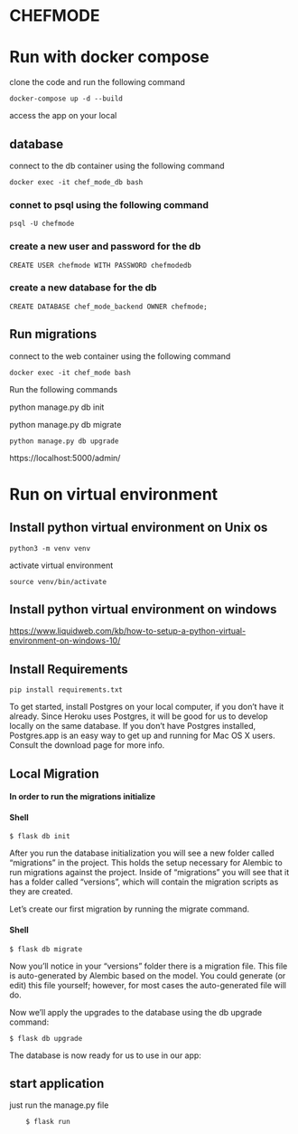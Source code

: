 # CHEFMODE
# Run with docker compose

clone the code and run the following command

`docker-compose up -d --build`

access the app on your local

## database 
connect to the db container using the following command

`docker exec -it chef_mode_db bash`

### connet to psql using the following command

`psql -U chefmode`
### create a new user and password for the db

    CREATE USER chefmode WITH PASSWORD chefmodedb

### create a new database for the db
    CREATE DATABASE chef_mode_backend OWNER chefmode;


## Run migrations
connect to the web container using the following command

    docker exec -it chef_mode bash

Run the following commands

python manage.py db init

python manage.py db migrate

```python manage.py db upgrade```

https://localhost:5000/admin/

# Run on virtual environment
## Install python virtual environment on Unix os

`python3 -m venv venv`

activate virtual environment

`source venv/bin/activate`

## Install python virtual environment on windows

https://www.liquidweb.com/kb/how-to-setup-a-python-virtual-environment-on-windows-10/

## Install Requirements
    pip install requirements.txt

To get started, install Postgres on your local computer, if you don’t have it already. Since Heroku uses Postgres, it
will be good for us to develop locally on the same database. If you don’t have Postgres installed, Postgres.app is an
easy way to get up and running for Mac OS X users. Consult the download page for more info.


## Local Migration

#### In order to run the migrations initialize
#### Shell
    $ flask db init

After you run the database initialization you will see a new folder called “migrations” in the project. This holds the setup necessary for Alembic to run migrations against the project. Inside of “migrations” you will see that it has a folder called “versions”, which will contain the migration scripts as they are created.

Let’s create our first migration by running the migrate command.
#### Shell
    $ flask db migrate

Now you’ll notice in your “versions” folder there is a migration file. This file is auto-generated by Alembic based on the model. You could generate (or edit) this file yourself; however, for most cases the auto-generated file will do.

Now we’ll apply the upgrades to the database using the db upgrade command:

    $ flask db upgrade

The database is now ready for us to use in our app:

## start application
just run the manage.py file

        $ flask run 
